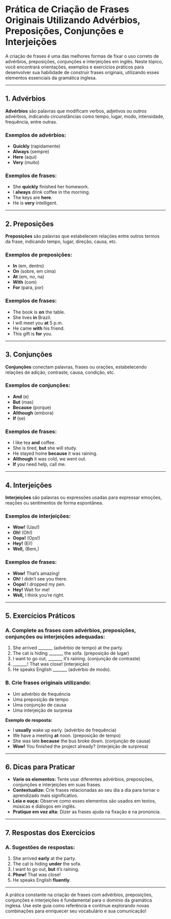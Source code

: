 
# Prática de Criação de Frases Originais Utilizando Advérbios, Preposições, Conjunções e Interjeições

A criação de frases é uma das melhores formas de fixar o uso correto de advérbios, preposições, conjunções e interjeições em inglês. Neste tópico, você encontrará orientações, exemplos e exercícios práticos para desenvolver sua habilidade de construir frases originais, utilizando esses elementos essenciais da gramática inglesa.

---

## 1. Advérbios

**Advérbios** são palavras que modificam verbos, adjetivos ou outros advérbios, indicando circunstâncias como tempo, lugar, modo, intensidade, frequência, entre outras.

### Exemplos de advérbios:
- **Quickly** (rapidamente)
- **Always** (sempre)
- **Here** (aqui)
- **Very** (muito)

### Exemplos de frases:
- She **quickly** finished her homework.
- I **always** drink coffee in the morning.
- The keys are **here**.
- He is **very** intelligent.

---

## 2. Preposições

**Preposições** são palavras que estabelecem relações entre outros termos da frase, indicando tempo, lugar, direção, causa, etc.

### Exemplos de preposições:
- **In** (em, dentro)
- **On** (sobre, em cima)
- **At** (em, no, na)
- **With** (com)
- **For** (para, por)

### Exemplos de frases:
- The book is **on** the table.
- She lives **in** Brazil.
- I will meet you **at** 5 p.m.
- He came **with** his friend.
- This gift is **for** you.

---

## 3. Conjunções

**Conjunções** conectam palavras, frases ou orações, estabelecendo relações de adição, contraste, causa, condição, etc.

### Exemplos de conjunções:
- **And** (e)
- **But** (mas)
- **Because** (porque)
- **Although** (embora)
- **If** (se)

### Exemplos de frases:
- I like tea **and** coffee.
- She is tired, **but** she will study.
- He stayed home **because** it was raining.
- **Although** it was cold, we went out.
- **If** you need help, call me.

---

## 4. Interjeições

**Interjeições** são palavras ou expressões usadas para expressar emoções, reações ou sentimentos de forma espontânea.

### Exemplos de interjeições:
- **Wow!** (Uau!)
- **Oh!** (Oh!)
- **Oops!** (Ops!)
- **Hey!** (Ei!)
- **Well,** (Bem,)

### Exemplos de frases:
- **Wow!** That’s amazing!
- **Oh!** I didn’t see you there.
- **Oops!** I dropped my pen.
- **Hey!** Wait for me!
- **Well,** I think you’re right.

---

## 5. Exercícios Práticos

### A. Complete as frases com advérbios, preposições, conjunções ou interjeições adequadas:

1. She arrived _______ (advérbio de tempo) at the party.
2. The cat is hiding _______ the sofa. (preposição de lugar)
3. I want to go out, _______ it’s raining. (conjunção de contraste)
4. _______! That was close! (interjeição)
5. He speaks English _______ (advérbio de modo).

### B. Crie frases originais utilizando:

- Um advérbio de frequência
- Uma preposição de tempo
- Uma conjunção de causa
- Uma interjeição de surpresa

**Exemplo de resposta:**
- I **usually** wake up early. (advérbio de frequência)
- We have a meeting **at** noon. (preposição de tempo)
- She was late **because** the bus broke down. (conjunção de causa)
- **Wow!** You finished the project already? (interjeição de surpresa)

---

## 6. Dicas para Praticar

- **Varie os elementos:** Tente usar diferentes advérbios, preposições, conjunções e interjeições em suas frases.
- **Contextualize:** Crie frases relacionadas ao seu dia a dia para tornar o aprendizado mais significativo.
- **Leia e ouça:** Observe como esses elementos são usados em textos, músicas e diálogos em inglês.
- **Pratique em voz alta:** Dizer as frases ajuda na fixação e na pronúncia.

---

## 7. Respostas dos Exercícios

### A. Sugestões de respostas:
1. She arrived **early** at the party.
2. The cat is hiding **under** the sofa.
3. I want to go out, **but** it’s raining.
4. **Phew!** That was close!
5. He speaks English **fluently**.

---

A prática constante na criação de frases com advérbios, preposições, conjunções e interjeições é fundamental para o domínio da gramática inglesa. Use este guia como referência e continue explorando novas combinações para enriquecer seu vocabulário e sua comunicação!
```
